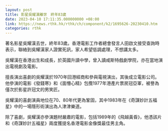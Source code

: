 ```yaml
---
layout: post
title: 影星吳耀漢離世　終年83歲
date: 2023-04-10 17:11:35.000000000 +08:00
link: https://news.rthk.hk/rthk/ch/component/k2/1695626-20230410.htm
categories: rthk
---
```


著名影星吳耀漢去世，終年83歲。香港電影工作者總會發言人田啟文接受查詢時表示，聯絡到吳耀漢家人證實死訊，家人希望低調處理，不想講太多。

吳耀漢在香港出生和成長，於英國升讀中學，曾入讀咸斯特戲劇學院，亦在當地演出電視劇及電影。

擅長演出喜劇的吳耀漢於1970年回港經商和參與電視演出，其後成立電影公司。他參演的電影《發錢寒》和《面懵心精》包攬1977年港產片票房冠亞軍，被譽為僅次於影星許冠文的男笑匠。

吳耀漢的喜劇演員地位在70、80年代更為鞏固，其中1983年在《奇謀妙計五福星》中的一場隱形術演出為人津津樂道。

除了喜劇，吳耀漢亦參演題材嚴肅的電影，包括1989年的《飛越黃昏》，他憑該片和《奇謀妙計五福星》兩度獲提名香港電影金像獎最佳男主角。
